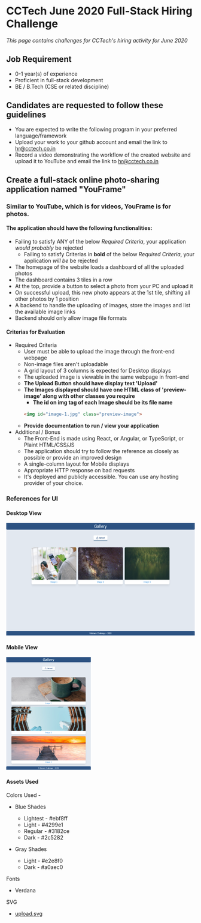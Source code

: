 # CCTech June 2020 Full-Stack Hiring Challenge

_This page contains challenges for CCTech's hiring activity for June 2020_

## Job Requirement

- 0-1 year(s) of experience
- Proficient in full-stack development
- BE / B.Tech (CSE or related discipline)

## Candidates are requested to follow these guidelines

- You are expected to write the following program in your preferred language/framework
- Upload your work to your github account and email the link to hr@cctech.co.in
- Record a video demonstrating the workflow of the created website and upload it to YouTube and email the link to hr@cctech.co.in

## Create a full-stack online photo-sharing application named "YouFrame"

### Similar to YouTube, which is for videos, YouFrame is for photos.

#### The application should have the following functionalities:

- Failing to satisfy ANY of the below *Required Criteria*, your application *would probably* be rejected
    - Failing to satisfy Criterias in **bold** of the below *Required Criteria*, your application *will be* be rejected
- The homepage of the website loads a dashboard of all the uploaded photos
- The dashboard contains 3 tiles in a row
- At the top, provide a button to select a photo from your PC and upload it
- On successful upload, this new photo appears at the 1st tile, shifting all other photos by 1 position
- A backend to handle the uploading of images, store the images and list the available image links
- Backend should only allow image file formats

#### Criterias for Evaluation

- Required Criteria
    - User must be able to upload the image through the front-end webpage
    - Non-image files aren't uploadable
    - A grid layout of 3 columns is expected for Desktop displays
    - The uploaded image is viewable in the same webpage in front-end
    - **The Upload Button should have display text 'Upload'**
    - **The Images displayed should have one HTML class of 'preview-image' along with other classes you require**
        - **The id on img tag of each Image should be its file name**
        ```html
        <img id="image-1.jpg" class="preview-image">
        ```
    - **Provide documentation to run / view your application**
- Additional / Bonus
    - The Front-End is made using React, or Angular, or TypeScript, or Plaint HTML/CSS/JS
    - The application should try to follow the reference as closely as possible or provide an improved design
    - A single-column layout for Mobile displays
    - Appropriate HTTP response on bad requests
    - It's deployed and publicly accessible. You can use any hosting provider of your choice.

### References for UI

#### Desktop View
<img src="images/c2-q1-desktop.png" height="300" alt="Desktop Layout">

#### Mobile View
<img src="images/c2-q1-mobile.png" height="300" alt="Mobile Layout">

#### Assets Used 

Colors Used -
- Blue Shades
  - Lightest - #ebf8ff
  - Light - #4299e1
  - Regular - #3182ce
  - Dark - #2c5282

- Gray Shades
  - Light - #e2e8f0
  - Dark - #a0aec0

Fonts
- Verdana

SVG
- [upload.svg](./images/upload.svg)
